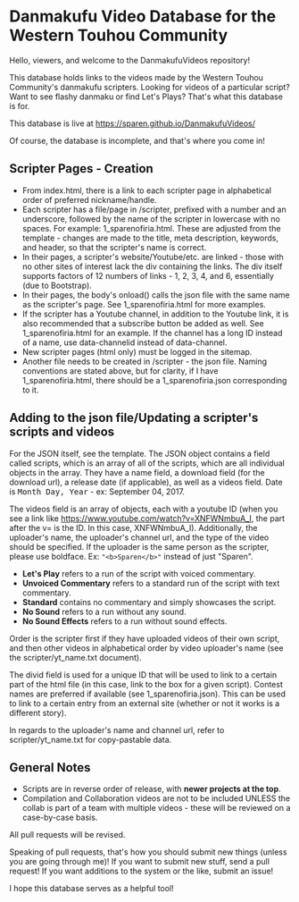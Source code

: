 # Danmakufu Video Database for the Western Touhou Community
Hello, viewers, and welcome to the DanmakufuVideos repository!

This database holds links to the videos made by the Western Touhou Community's danmakufu scripters. Looking for videos of a particular script? Want to see flashy danmaku or find Let's Plays? That's what this database is for.

This database is live at https://sparen.github.io/DanmakufuVideos/ 

Of course, the database is incomplete, and that's where you come in!

## Scripter Pages - Creation
* From index.html, there is a link to each scripter page in alphabetical order of preferred nickname/handle.  
* Each scripter has a file/page in /scripter, prefixed with a number and an underscore, followed by the name of the scripter in lowercase with no spaces. For example: 1_sparenofiria.html. These are adjusted from the template - changes are made to the title, meta description, keywords, and header, so that the scripter's name is correct.  
* In their pages, a scripter's website/Youtube/etc. are linked - those with no other sites of interest lack the div containing the links. The div itself supports factors of 12 numbers of links - 1, 2, 3, 4, and 6, essentially (due to Bootstrap).  
* In their pages, the body's onload() calls the json file with the same name as the scripter's page. See 1_sparenofiria.html for more examples.  
* If the scripter has a Youtube channel, in addition to the Youtube link, it is also recommended that a subscribe button be added as well. See 1_sparenofiria.html for an example. If the channel has a long ID instead of a name, use data-channelid instead of data-channel.  
* New scripter pages (html only) must be logged in the sitemap.  
* Another file needs to be created in /scripter - the json file. Naming conventions are stated above, but for clarity, if I have 1_sparenofiria.html, there should be a 1_sparenofiria.json corresponding to it.  

## Adding to the json file/Updating a scripter's scripts and videos
For the JSON itself, see the template. The JSON object contains a field called scripts, which is an array of all of the scripts, which are all individual objects in the array. They have a name field, a download field (for the download url), a release date (if applicable), as well as a videos field. Date is <tt>Month Day, Year</tt> - ex: September 04, 2017.

The videos field is an array of objects, each with a youtube ID (when you see a link like https://www.youtube.com/watch?v=XNFWNmbuA_I, the part after the v= is the ID. In this case, XNFWNmbuA_I). Additionally, the uploader's name, the uploader's channel url, and the type of the video should be specified. If the uploader is the same person as the scripter, please use boldface. Ex: `"<b>Sparen</b>"` instead of just "Sparen".

* **Let's Play** refers to a run of the script with voiced commentary.  
* **Unvoiced Commentary** refers to a standard run of the script with text commentary.  
* **Standard** contains no commentary and simply showcases the script.  
* **No Sound** refers to a run without any sound.  
* **No Sound Effects** refers to a run without sound effects.  

Order is the scripter first if they have uploaded videos of their own script, and then other videos in alphabetical order by video uploader's name (see the scripter/yt_name.txt document).

The divid field is used for a unique ID that will be used to link to a certain part of the html file (in this case, link to the box for a given script). Contest names are preferred if available (see 1_sparenofiria.json). This can be used to link to a certain entry from an external site (whether or not it works is a different story).  

In regards to the uploader's name and channel url, refer to scripter/yt_name.txt for copy-pastable data.

## General Notes
* Scripts are in reverse order of release, with **newer projects at the top**. 
* Compilation and Collaboration videos are not to be included UNLESS the collab is part of a team with multiple videos - these will be reviewed on a case-by-case basis.

All pull requests will be revised.

Speaking of pull requests, that's how you should submit new things (unless you are going through me)! If you want to submit new stuff, send a pull request! If you want additions to the system or the like, submit an issue!

I hope this database serves as a helpful tool!

